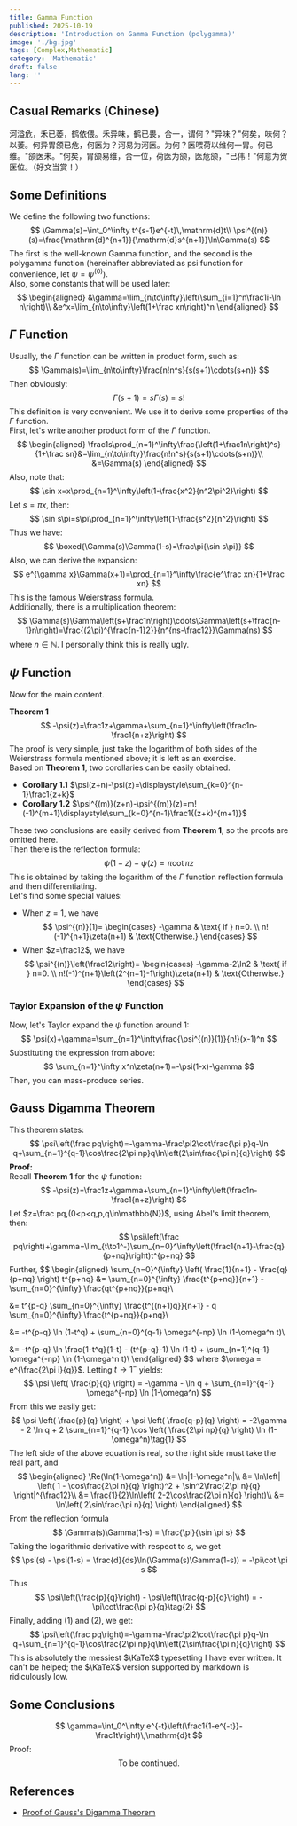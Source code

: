 ```yaml
---
title: Gamma Function
published: 2025-10-19
description: 'Introduction on Gamma Function (polygamma)'
image: './bg.jpg'
tags: [Complex,Mathematic]
category: 'Mathematic'
draft: false 
lang: ''
---
```

## Casual Remarks (Chinese)
河溢危，禾已萎，鹤依偎。禾异味，鹤已畏，合一，谓何？"异味？"何矣，味何？以萎。何异胃颌已危，何医为？河易为河医。为何？医喂荷以维何一胃。何已维。"颌医未。"何矣，胃颌易维，合一位，荷医为颌，医危颌，"已伟！"何意为贺医位。（好文当赏！）    
## Some Definitions
We define the following two functions:
$$
\Gamma(s)=\int_0^\infty t^{s-1}e^{-t}\,\mathrm{d}t\\
\psi^{(n)}(s)=\frac{\mathrm{d}^{n+1}}{\mathrm{d}s^{n+1}}\ln\Gamma(s)
$$
The first is the well-known $\text{Gamma}$ function, and the second is the $\text{polygamma}$ function (hereinafter abbreviated as $\text{psi}$ function for convenience, let $\psi=\psi^{(0)}$).  
Also, some constants that will be used later:
$$
\begin{aligned}
&\gamma=\lim_{n\to\infty}\left(\sum_{i=1}^n\frac1i-\ln n\right)\\
&e^x=\lim_{n\to\infty}\left(1+\frac xn\right)^n
\end{aligned}
$$
## $\Gamma$ Function
Usually, the $\Gamma$ function can be written in product form, such as:
$$
\Gamma(s)=\lim_{n\to\infty}\frac{n!n^s}{s(s+1)\cdots(s+n)}
$$
Then obviously:
$$
\Gamma(s+1)=s\Gamma(s)=s!
$$
This definition is very convenient. We use it to derive some properties of the $\Gamma$ function.  
First, let's write another product form of the $\Gamma$ function.
$$
\begin{aligned}
\frac1s\prod_{n=1}^\infty\frac{\left(1+\frac1n\right)^s}{1+\frac sn}&=\lim_{n\to\infty}\frac{n!n^s}{s(s+1)\cdots(s+n)}\\
&=\Gamma(s)
\end{aligned}
$$
Also, note that:
$$
\sin x=x\prod_{n=1}^\infty\left(1-\frac{x^2}{n^2\pi^2}\right)
$$
Let $s=\pi x$, then:
$$
\sin s\pi=s\pi\prod_{n=1}^\infty\left(1-\frac{s^2}{n^2}\right)
$$
Thus we have:
$$
\boxed{\Gamma(s)\Gamma(1-s)=\frac\pi{\sin s\pi}}
$$
Also, we can derive the expansion:
$$
e^{\gamma x}\Gamma(x+1)=\prod_{n=1}^\infty\frac{e^\frac xn}{1+\frac xn}
$$
This is the famous Weierstrass formula.  
Additionally, there is a multiplication theorem:
$$
\Gamma(s)\Gamma\left(s+\frac1n\right)\cdots\Gamma\left(s+\frac{n-1}n\right)=\frac{(2\pi)^{\frac{n-1}2}}{n^{ns-\frac12}}\Gamma(ns)
$$
where $n\in\mathbb{N}$. I personally think this is really ugly.
## $\psi$ Function
Now for the main content.

**Theorem 1** 
$$
-\psi(z)=\frac1z+\gamma+\sum_{n=1}^\infty\left(\frac1n-\frac1{n+z}\right)
$$
The proof is very simple, just take the logarithm of both sides of the Weierstrass formula mentioned above; it is left as an exercise.  
Based on **Theorem 1**, two corollaries can be easily obtained.
- **Corollary 1.1** $\psi(z+n)-\psi(z)=\displaystyle\sum_{k=0}^{n-1}\frac1{z+k}$
- **Corollary 1.2** $\psi^{(m)}(z+n)-\psi^{(m)}(z)=m!(-1)^{m+1}\displaystyle\sum_{k=0}^{n-1}\frac1{(z+k)^{m+1}}$

These two conclusions are easily derived from **Theorem 1**, so the proofs are omitted here.  
Then there is the reflection formula:
$$
\psi(1-z)-\psi(z)=\pi\cot \pi z
$$
This is obtained by taking the logarithm of the $\Gamma$ function reflection formula and then differentiating.  
Let's find some special values:

- When $z=1$, we have
$$
\psi^{(n)}(1)=
\begin{cases}
 -\gamma & \text{ if } n=0. \\
 n!(-1)^{n+1}\zeta(n+1) & \text{Otherwise.}
\end{cases}
$$
- When $z=\frac12$, we have
$$
\psi^{(n)}\left(\frac12\right)= 
\begin{cases}
 -\gamma-2\ln2 & \text{ if } n=0. \\
 n!(-1)^{n+1}\left(2^{n+1}-1\right)\zeta(n+1) & \text{Otherwise.}
\end{cases}
$$
### Taylor Expansion of the $\psi$ Function
Now, let's Taylor expand the $\psi$ function around $1$:
$$
\psi(x)+\gamma=\sum_{n=1}^\infty\frac{\psi^{(n)}(1)}{n!}(x-1)^n
$$
Substituting the expression from above:
$$
\sum_{n=1}^\infty x^n\zeta(n+1)=-\psi(1-x)-\gamma
$$
Then, you can mass-produce series.
## Gauss Digamma Theorem
This theorem states:
$$
\psi\left(\frac pq\right)=-\gamma-\frac\pi2\cot\frac{\pi p}q-\ln q+\sum_{n=1}^{q-1}\cos\frac{2\pi np}q\ln\left(2\sin\frac{\pi n}{q}\right)
$$
**Proof:**  
Recall **Theorem 1** for the $\psi$ function:
$$
-\psi(z)=\frac1z+\gamma+\sum_{n=1}^\infty\left(\frac1n-\frac1{n+z}\right)
$$
Let $z=\frac pq,(0<p<q,p,q\in\mathbb{N})$, using Abel's limit theorem, then:
$$
\psi\left(\frac pq\right)+\gamma=\lim_{t\to1^-}\sum_{n=0}^\infty\left(\frac1{n+1}-\frac{q}{p+nq}\right)t^{p+nq}
$$
Further,
$$
\begin{aligned}
\sum_{n=0}^{\infty} \left( \frac{1}{n+1} - \frac{q}{p+nq} \right) t^{p+nq} &= \sum_{n=0}^{\infty} \frac{t^{p+nq}}{n+1} - \sum_{n=0}^{\infty} \frac{qt^{p+nq}}{p+nq}\\

&= t^{p-q} \sum_{n=0}^{\infty} \frac{t^{(n+1)q}}{n+1} - q \sum_{n=0}^{\infty} \frac{t^{p+nq}}{p+nq}\\

&= -t^{p-q} \ln (1-t^q) + \sum_{n=0}^{q-1} \omega^{-np} \ln (1-\omega^n t)\\

&= -t^{p-q} \ln \frac{1-t^q}{1-t} - (t^{p-q}-1) \ln (1-t) + \sum_{n=1}^{q-1} \omega^{-np} \ln (1-\omega^n t)\\
\end{aligned}
$$
where $\omega = e^{\frac{2\pi i}{q}}$. Letting $t \to 1^-$ yields:
$$
\psi \left( \frac{p}{q} \right) = -\gamma - \ln q + \sum_{n=1}^{q-1} \omega^{-np} \ln (1-\omega^n)
$$
From this we easily get:
$$
\psi \left( \frac{p}{q} \right) + \psi \left( \frac{q-p}{q} \right) = -2\gamma - 2 \ln q + 2 \sum_{n=1}^{q-1} \cos \left( \frac{2\pi np}{q} \right) \ln (1-\omega^n)\tag{1}
$$
The left side of the above equation is real, so the right side must take the real part, and
$$
\begin{aligned}
\Re(\ln(1-\omega^n)) &= \ln|1-\omega^n|\\
&= \ln\left| \left( 1 - \cos\frac{2\pi n}{q} \right)^2 + \sin^2\frac{2\pi n}{q} \right|^{\frac12}\\
&= \frac{1}{2}\ln\left( 2-2\cos\frac{2\pi n}{q} \right)\\
&= \ln\left( 2\sin\frac{\pi n}{q} \right)
\end{aligned}
$$
From the reflection formula
$$
\Gamma(s)\Gamma(1-s) = \frac{\pi}{\sin \pi s}
$$
Taking the logarithmic derivative with respect to $s$, we get
$$
\psi(s) - \psi(1-s) = \frac{d}{ds}\ln(\Gamma(s)\Gamma(1-s)) = -\pi\cot \pi s
$$
Thus
$$
\psi\left(\frac{p}{q}\right) - \psi\left(\frac{q-p}{q}\right) = -\pi\cot\frac{\pi p}{q}\tag{2}
$$
Finally, adding $(1)$ and $(2)$, we get:
$$
\psi\left(\frac pq\right)=-\gamma-\frac\pi2\cot\frac{\pi p}q-\ln q+\sum_{n=1}^{q-1}\cos\frac{2\pi np}q\ln\left(2\sin\frac{\pi n}{q}\right)
$$
This is absolutely the messiest $\KaTeX$ typesetting I have ever written. It can't be helped; the $\KaTeX$ version supported by markdown is ridiculously low.
## Some Conclusions
$$
\gamma=\int_0^\infty e^{-t}\left(\frac1{1-e^{-t}}-\frac1t\right)\,\mathrm{d}t
$$
Proof:
$$
\text{To be continued.}
$$

## References
- [Proof of Gauss's Digamma Theorem](https://www.cnblogs.com/pengdaoyi/p/7262478.html)

